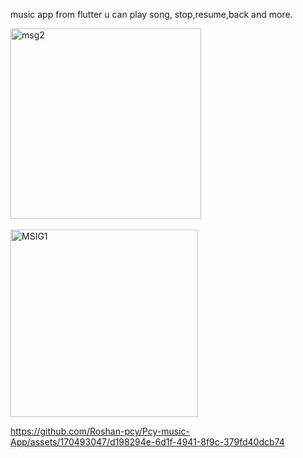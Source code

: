 music app from flutter
u can play song, stop,resume,back and more.

<img width="305" alt="msg2" src="https://github.com/Roshan-pcy/Pcy-music-App/assets/170493047/3bc7d7fb-538f-4aa3-ad6d-03e0b3861804"><br><br>
<img width="300" alt="MSIG1" src="https://github.com/Roshan-pcy/Pcy-music-App/assets/170493047/b0db736a-8a78-46f0-a6b1-9fec3843a2d0">
<br>

https://github.com/Roshan-pcy/Pcy-music-App/assets/170493047/d198294e-6d1f-4941-8f9c-379fd40dcb74

